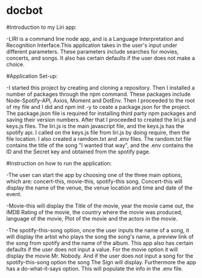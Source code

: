 # docbot

#Introduction to my Liri app:

-LIRI is a command line node app, and is a Language Interpretation and Recognition Interface.This application takes in the user's input under different parameters.  These parameters include searches for movies, concerts, and songs.  It also has certain defaults if the user does not make a choice.

#Application Set-up:

-I started this project by creating and cloning a repository. Then I installed a number of  packages through the npm command.  These packages include Node-Spotify-API, Axios, Moment and DotEnv. Then I proceeded to the root of my file and I did and npm init -y to ceate a package.json for the project.  The package.json file is required for installing third party npm packages and saving their version numbers. After that I proceeded to created the liri.js and keys.js files.  The liri.js is the main javascript file, and the keys.js has the spotify api.  I called on the keys.js file from liri.js by doing require, then the file location. I also created a ramdom.txt and .env files.  The random.txt file contains the title of the song "I wanted that way", and the .env contains the ID and the Secret key and obtained from the spotify page.  

#Instruction on how to run the application:

-The user can start the app by choosing one of the three main options, which are: concert-this, movie-this, spotify-this song.  Concert-this will display the name of the venue, the venue location and time and date of the event.  

-Movie-this will display the Title of the movie, year the movie came out, the IMDB Rating of the movie, the  country where the movie was produced, language of the movie, Plot of the movie and the actors in the movie. 

-The spotify-this-song option, once the user inputs the name of a song, it will display the artist who plays the song the song's name, a preview link of the song from spotify and the name of the album. This app also has certain defaults if the user does not input a value.  For the movie option it will display the movie Mr. Nobody.  And if the user does not input a song for the spotify-this-song option the song The Sign will display.  Furthermore the app has a do-what-it-says option.  This will populate the info in the .env file.

